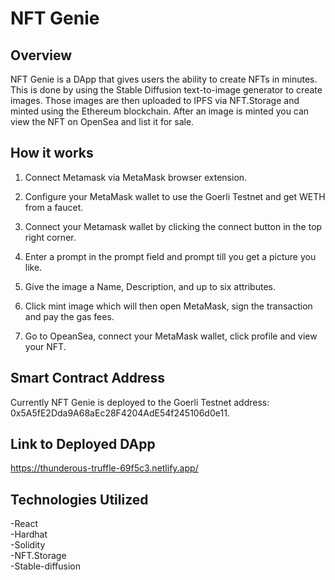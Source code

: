 # NFT Genie

## Overview

NFT Genie is a DApp that gives users the ability to create NFTs in minutes. This is done by using the Stable Diffusion text-to-image generator to create images. Those images are then uploaded to IPFS via NFT.Storage and minted using the Ethereum blockchain. After an image is minted you can view the NFT on OpenSea and list it for sale.

## How it works

1. Connect Metamask via MetaMask browser extension.

2. Configure your MetaMask wallet to use the Goerli Testnet and get WETH from a faucet.

3. Connect your Metamask wallet by clicking the connect button in the top right corner.

4. Enter a prompt in the prompt field and prompt till you get a picture you like.

5. Give the image a Name, Description, and up to six attributes.

6. Click mint image which will then open MetaMask, sign the transaction and pay the gas fees.

7. Go to OpeanSea, connect your MetaMask wallet, click profile and view your NFT.

## Smart Contract Address

Currently NFT Genie is deployed to the Goerli Testnet address: 0x5A5fE2Dda9A68aEc28F4204AdE54f245106d0e11.

## Link to Deployed DApp

https://thunderous-truffle-69f5c3.netlify.app/

## Technologies Utilized

-React
\
-Hardhat
\
-Solidity
\
-NFT.Storage
\
-Stable-diffusion
